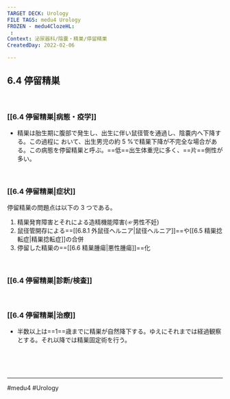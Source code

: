 ```yaml
---
TARGET DECK: Urology
FILE TAGS: medu4 Urology
FROZEN - medu4ClozeHL:
 : 
Context: 泌尿器科/陰嚢・精巣/停留精巣
CreatedDay: 2022-02-06

---
```


## 6.4 停留精巣

<br>

### [[6.4 停留精巣|病態・疫学]]
* 精巣は胎生期に腹部で発生し、出生に伴い鼠径管を通過し、陰嚢内へ下降する。この過程に おいて、出生男児の約 5 %で精巣下降が不完全な場合がある。この病態を停留精巣と呼ぶ。==低==出生体重児に多く、==片==側性が多い。
<!--ID: 1644300118829-->


<br>

### [[6.4 停留精巣|症状]]
停留精巣の問題点は以下の 3 つである。
1. 精巣発育障害とそれによる造精機能障害(☞男性不妊)
2. 鼠径管開存による==[[6.8.1 外鼠径ヘルニア|鼠径ヘルニア]]==や[[6.5 精巣捻転症|精巣捻転症]]の合併
3. 停留した精巣の==[[6.6 精巣腫瘍|悪性腫瘍]]==化
<!--ID: 1644300118839-->


<br>

### [[6.4 停留精巣|診断/検査]]


<br>

### [[6.4 停留精巣|治療]]
* 半数以上は==1==歳までに精巣が自然降下する。ゆえにそれまでは経過観察とする。それ以降では精巣固定術を行う。
<!--ID: 1644300118850-->


<br><br><br>

---
#medu4 #Urology 